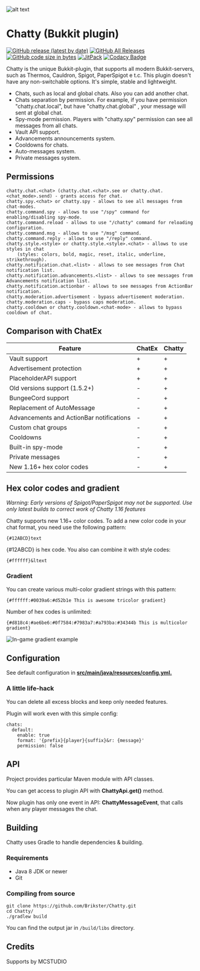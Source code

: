 ![alt text](https://i.imgur.com/8D5JcGn.png "Chatty")

# Chatty (Bukkit plugin)

[![GitHub release (latest by date)](https://img.shields.io/github/v/release/Brikster/Chatty)](https://github.com/Brikster/Chatty/releases/latest)
[![GitHub All Releases](https://img.shields.io/github/downloads/Brikster/Chatty/total)](https://github.com/Brikster/Chatty/releases)
[![GitHub code size in bytes](https://img.shields.io/github/languages/code-size/Brikster/Chatty)](https://github.com/Brikster/Chatty/archive/master.zip)
[![JitPack](https://jitpack.io/v/Brikster/Chatty.svg)](https://jitpack.io/#Brikster/Chatty)
[![Codacy Badge](https://app.codacy.com/project/badge/Grade/815bf25f21da4c81b9e26bd1159df072)](https://www.codacy.com/gh/Brikster/Chatty/dashboard?utm_source=github.com&amp;utm_medium=referral&amp;utm_content=Brikster/Chatty&amp;utm_campaign=Badge_Grade)

Chatty is the unique Bukkit-plugin, that supports all modern Bukkit-servers, such as Thermos, Cauldron, Spigot,
PaperSpigot e t.c. This plugin doesn't have any non-switchable options. It's simple, stable and lightweight.

- Chats, such as local and global chats. Also you can add another chat.
- Chats separation by permission. For example, if you have permission "chatty.chat.local", but have "chatty.chat.global"
  , your message will sent at global chat.
- Spy-mode permission. Players with "chatty.spy" permission can see all messages from all chats.
- Vault API support.
- Advancements announcements system.
- Cooldowns for chats.
- Auto-messages system.
- Private messages system.

## Permissions

    chatty.chat.<chat> (chatty.chat.<chat>.see or chatty.chat.<chat_mode>.send) - grants access for chat.
    chatty.spy.<chat> or chatty.spy - allows to see all messages from chat-modes.
    chatty.command.spy - allows to use "/spy" command for enabling/disabling spy-mode.
    chatty.command.reload - allows to use "/chatty" command for reloading configuration.
    chatty.command.msg - allows to use "/msg" command.
    chatty.command.reply - allows to use "/reply" command.
    chatty.style.<style> or chatty.style.<style>.<chat> - allows to use styles in chat
        (styles: colors, bold, magic, reset, italic, underline, strikethrough).
    chatty.notification.chat.<list> - allows to see messages from Chat notification list.
    chatty.notification.advancements.<list> - allows to see messages from Advancements notification list.
    chatty.notification.actionbar - allows to see messages from ActionBar notification.
    chatty.moderation.advertisement - bypass advertisement moderation.
    chatty.moderation.caps - bypass caps moderation.
    chatty.cooldown or chatty.cooldown.<chat-mode> - allows to bypass cooldown of chat.

## Comparison with ChatEx

| Feature                                  | ChatEx | Chatty |
| ---------------------------------------- | ------ | ------ |
| Vault support                            | +      | +      |
| Advertisement protection                 | +      | +      |
| PlaceholderAPI support                   | +      | +      |
| Old versions support (1.5.2+)            | -      | +      |
| BungeeCord support                       | -      | +      |
| Replacement of AutoMessage               | -      | +      |
| Advancements and ActionBar notifications | -      | +      |
| Custom chat groups                       | -      | +      |
| Cooldowns                                | -      | +      |
| Built-in spy-mode                        | -      | +      |
| Private messages                         | -      | +      |
| New 1.16+ hex color codes                | -      | +      |

## Hex color codes and gradient

<i>Warning: Early versions of Spigot/PaperSpigot may not be supported. Use only latest builds to correct work of Chatty
1.16 features</i>

Chatty supports new 1.16+ color codes. To add a new color code in your chat format, you need use the following pattern:

    {#12ABCD}text

{#12ABCD} is hex code. You also can combine it with style codes:

    {#ffffff}&ltext

### Gradient

You can create various multi-color gradient strings with this pattern:

    {#ffffff:#0039a6:#d52b1e This is awesome tricolor gradient}

Number of hex codes is unlimited:

    {#d818c4:#ae6be6:#0f7584:#7983a7:#a793ba:#34344b This is multicolor gradient}

![In-game gradient example](https://i.imgur.com/Z1iXJm8.png)

## Configuration

See default configuration in <b><u>src/main/java/resources/config.yml.</u></b>

### A little life-hack

You can delete all excess blocks and keep only needed features.

Plugin will work even with this simple config:

    chats:
      default:
        enable: true
        format: '{prefix}{player}{suffix}&r: {message}'
        permission: false

## API

Project provides particular Maven module with API classes.

You can get access to plugin API with <b>ChattyApi.get()</b> method.

Now plugin has only one event in API: <b>ChattyMessageEvent</b>, that calls when any player messages the chat.

## Building

Chatty uses Gradle to handle dependencies & building.

### Requirements

- Java 8 JDK or newer
- Git

### Compiling from source

```shell script
git clone https://github.com/Brikster/Chatty.git
cd Chatty/
./gradlew build
```

You can find the output jar in `/build/libs` directory.

## Credits

Supports by MCSTUDIO
